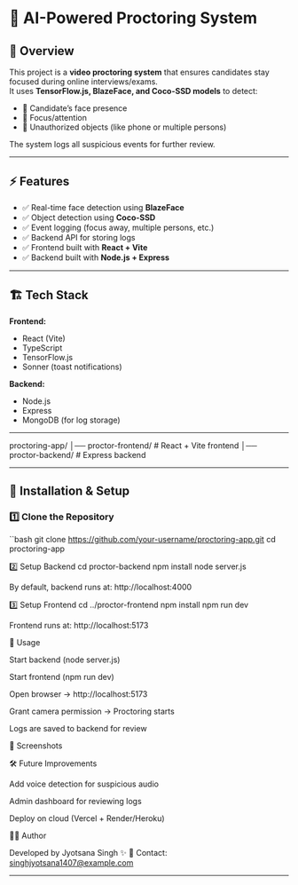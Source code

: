 # 🎥 AI-Powered Proctoring System

## 📌 Overview
This project is a **video proctoring system** that ensures candidates stay focused during online interviews/exams.  
It uses **TensorFlow.js, BlazeFace, and Coco-SSD models** to detect:
- 👀 Candidate’s face presence  
- 🔄 Focus/attention  
- 🚫 Unauthorized objects (like phone or multiple persons)  

The system logs all suspicious events for further review.

---

## ⚡ Features
- ✅ Real-time face detection using **BlazeFace**
- ✅ Object detection using **Coco-SSD**
- ✅ Event logging (focus away, multiple persons, etc.)
- ✅ Backend API for storing logs
- ✅ Frontend built with **React + Vite**
- ✅ Backend built with **Node.js + Express**

---

## 🏗️ Tech Stack
**Frontend:**
- React (Vite)
- TypeScript
- TensorFlow.js
- Sonner (toast notifications)

**Backend:**
- Node.js
- Express
- MongoDB (for log storage)

---


proctoring-app/
│── proctor-frontend/ # React + Vite frontend
│── proctor-backend/ # Express backend


---

## 🚀 Installation & Setup

### 1️⃣ Clone the Repository
``bash
git clone https://github.com/your-username/proctoring-app.git
cd proctoring-app

2️⃣ Setup Backend
cd proctor-backend
npm install
node server.js


By default, backend runs at: http://localhost:4000

3️⃣ Setup Frontend
cd ../proctor-frontend
npm install
npm run dev


Frontend runs at: http://localhost:5173

📝 Usage

Start backend (node server.js)

Start frontend (npm run dev)

Open browser → http://localhost:5173

Grant camera permission → Proctoring starts

Logs are saved to backend for review

📸 Screenshots



🛠️ Future Improvements

Add voice detection for suspicious audio

Admin dashboard for reviewing logs

Deploy on cloud (Vercel + Render/Heroku)

👩‍💻 Author

Developed by Jyotsana Singh ✨
📧 Contact: singhjyotsana1407@example.com




---

